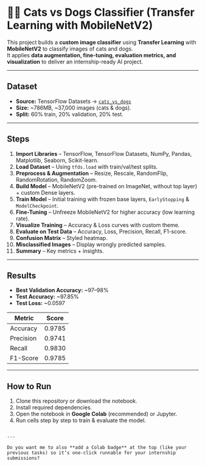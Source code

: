 # 🐶🐱 Cats vs Dogs Classifier (Transfer Learning with MobileNetV2)

This project builds a **custom image classifier** using **Transfer Learning** with **MobileNetV2** to classify images of cats and dogs.  
It applies **data augmentation, fine-tuning, evaluation metrics, and visualization** to deliver an internship-ready AI project.

---

## Dataset
- **Source:** TensorFlow Datasets → [`cats_vs_dogs`](https://www.tensorflow.org/datasets/catalog/cats_vs_dogs)  
- **Size:** ~786MB, ~37,000 images (cats & dogs).  
- **Split:** 60% train, 20% validation, 20% test.  

---

##  Steps
1. **Import Libraries** – TensorFlow, TensorFlow Datasets, NumPy, Pandas, Matplotlib, Seaborn, Scikit-learn.  
2. **Load Dataset** – Using `tfds.load` with train/val/test splits.  
3. **Preprocess & Augmentation** – Resize, Rescale, RandomFlip, RandomRotation, RandomZoom.  
4. **Build Model** – MobileNetV2 (pre-trained on ImageNet, without top layer) + custom Dense layers.  
5. **Train Model** – Initial training with frozen base layers, `EarlyStopping` & `ModelCheckpoint`.  
6. **Fine-Tuning** – Unfreeze MobileNetV2 for higher accuracy (low learning rate).  
7. **Visualize Training** – Accuracy & Loss curves with custom theme.  
8. **Evaluate on Test Data** – Accuracy, Loss, Precision, Recall, F1-score.  
9. **Confusion Matrix** – Styled heatmap.  
10. **Misclassified Images** – Display wrongly predicted samples.  
11. **Summary** – Key metrics + insights.

---

## Results
- **Best Validation Accuracy:** ~97–98%  
- **Test Accuracy:** ~97.85%  
- **Test Loss:** ~0.0597  

| Metric     | Score   |
|------------|---------|
| Accuracy   | 0.9785  |
| Precision  | 0.9741  |
| Recall     | 0.9830  |
| F1-Score   | 0.9785  |

---

## How to Run

1. Clone this repository or download the notebook.
2. Install required dependencies.
3. Open the notebook in **Google Colab** (recommended) or Jupyter.
4. Run cells step by step to train & evaluate the model.



```

---

Do you want me to also **add a Colab badge** at the top (like your previous tasks) so it’s one-click runnable for your internship submissions?
```
